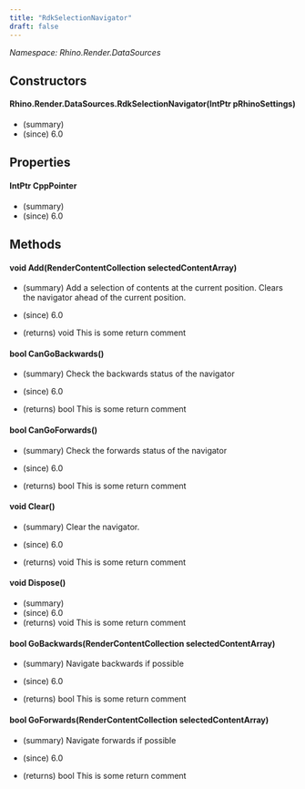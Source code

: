 ```yaml
---
title: "RdkSelectionNavigator"
draft: false
---
```


*Namespace: Rhino.Render.DataSources*
## Constructors
#### Rhino.Render.DataSources.RdkSelectionNavigator(IntPtr pRhinoSettings)
- (summary) 
- (since) 6.0
## Properties
#### IntPtr CppPointer
- (summary) 
- (since) 6.0
## Methods
#### void Add(RenderContentCollection selectedContentArray)
- (summary) 
     Add a selection of contents at the current position.
   Clears the navigator ahead of the current position.
     
- (since) 6.0
- (returns) void This is some return comment
#### bool CanGoBackwards()
- (summary) 
     Check the backwards status of the navigator
     
- (since) 6.0
- (returns) bool This is some return comment
#### bool CanGoForwards()
- (summary) 
     Check the forwards status of the navigator
     
- (since) 6.0
- (returns) bool This is some return comment
#### void Clear()
- (summary) 
     Clear the navigator.
     
- (since) 6.0
- (returns) void This is some return comment
#### void Dispose()
- (summary) 
- (since) 6.0
- (returns) void This is some return comment
#### bool GoBackwards(RenderContentCollection selectedContentArray)
- (summary) 
     Navigate backwards if possible
     
- (since) 6.0
- (returns) bool This is some return comment
#### bool GoForwards(RenderContentCollection selectedContentArray)
- (summary) 
     Navigate forwards if possible
     
- (since) 6.0
- (returns) bool This is some return comment
